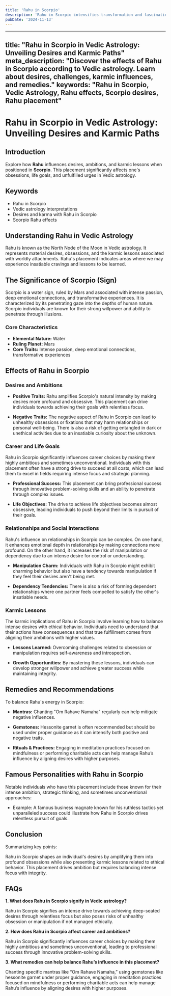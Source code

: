 ```yaml
---
title: 'Rahu in Scorpio'
description: 'Rahu in Scorpio intensifies transformation and fascination with the mysterious. Individuals are intuitive, driven to explore deep subjects, but may encounter obsessive tendencies or power struggles.'
pubDate: '2024-11-13'
---
```


--- 
title: "Rahu in Scorpio in Vedic Astrology: Unveiling Desires and Karmic Paths"
meta_description: "Discover the effects of Rahu in Scorpio according to Vedic astrology. Learn about desires, challenges, karmic influences, and remedies."
keywords: "Rahu in Scorpio, Vedic Astrology, Rahu effects, Scorpio desires, Rahu placement"
---

# Rahu in Scorpio in Vedic Astrology: Unveiling Desires and Karmic Paths

## Introduction

Explore how **Rahu** influences desires, ambitions, and karmic lessons when positioned in **Scorpio**. This placement significantly affects one's obsessions, life goals, and unfulfilled urges in Vedic astrology.

## Keywords

- Rahu in Scorpio
- Vedic astrology interpretations
- Desires and karma with Rahu in Scorpio
- Scorpio Rahu effects

## Understanding Rahu in Vedic Astrology

Rahu is known as the North Node of the Moon in Vedic astrology. It represents material desires, obsessions, and the karmic lessons associated with worldly attachments. Rahu's placement indicates areas where we may experience insatiable cravings and lessons to be learned.

## The Significance of Scorpio (Sign)

Scorpio is a water sign, ruled by Mars and associated with intense passion, deep emotional connections, and transformative experiences. It is characterized by its penetrating gaze into the depths of human nature. Scorpio individuals are known for their strong willpower and ability to penetrate through illusions.

### Core Characteristics

- **Elemental Nature:** Water
- **Ruling Planet:** Mars
- **Core Traits:** Intense passion, deep emotional connections, transformative experiences

## Effects of Rahu in Scorpio

### Desires and Ambitions

- **Positive Traits:** Rahu amplifies Scorpio's natural intensity by making desires more profound and obsessive. This placement can drive individuals towards achieving their goals with relentless focus.
  
- **Negative Traits:** The negative aspect of Rahu in Scorpio can lead to unhealthy obsessions or fixations that may harm relationships or personal well-being. There is also a risk of getting entangled in dark or unethical activities due to an insatiable curiosity about the unknown.

### Career and Life Goals

Rahu in Scorpio significantly influences career choices by making them highly ambitious and sometimes unconventional. Individuals with this placement often have a strong drive to succeed at all costs, which can lead them to excel in fields requiring intense focus and strategic planning.

- **Professional Success:** This placement can bring professional success through innovative problem-solving skills and an ability to penetrate through complex issues.
  
- **Life Objectives:** The drive to achieve life objectives becomes almost obsessive, leading individuals to push beyond their limits in pursuit of their goals.

### Relationships and Social Interactions

Rahu's influence on relationships in Scorpio can be complex. On one hand, it enhances emotional depth in relationships by making connections more profound. On the other hand, it increases the risk of manipulation or dependency due to an intense desire for control or understanding.

- **Manipulation Charm:** Individuals with Rahu in Scorpio might exhibit charming behavior but also have a tendency towards manipulation if they feel their desires aren't being met.
  
- **Dependency Tendencies:** There is also a risk of forming dependent relationships where one partner feels compelled to satisfy the other's insatiable needs.

### Karmic Lessons

The karmic implications of Rahu in Scorpio involve learning how to balance intense desires with ethical behavior. Individuals need to understand that their actions have consequences and that true fulfillment comes from aligning their ambitions with higher values.

- **Lessons Learned:** Overcoming challenges related to obsession or manipulation requires self-awareness and introspection.
  
- **Growth Opportunities:** By mastering these lessons, individuals can develop stronger willpower and achieve greater success while maintaining integrity.

## Remedies and Recommendations

To balance Rahu's energy in Scorpio:

- **Mantras:** Chanting "Om Rahave Namaha" regularly can help mitigate negative influences.
  
- **Gemstones:** Hessonite garnet is often recommended but should be used under proper guidance as it can intensify both positive and negative traits.
  
- **Rituals & Practices:** Engaging in meditation practices focused on mindfulness or performing charitable acts can help manage Rahu’s influence by aligning desires with higher purposes.

## Famous Personalities with Rahu in Scorpio

Notable individuals who have this placement include those known for their intense ambition, strategic thinking, and sometimes unconventional approaches:

* Example: A famous business magnate known for his ruthless tactics yet unparalleled success could illustrate how Rahu in Scorpio drives relentless pursuit of goals.

## Conclusion

Summarizing key points:

Rahu in Scorpio shapes an individual's desires by amplifying them into profound obsessions while also presenting karmic lessons related to ethical behavior. This placement drives ambition but requires balancing intense focus with integrity.

## FAQs

**1. What does Rahu in Scorpio signify in Vedic astrology?**

Rahu in Scorpio signifies an intense drive towards achieving deep-seated desires through relentless focus but also poses risks of unhealthy obsession or manipulation if not managed ethically.

**2. How does Rahu in Scorpio affect career and ambitions?**

Rahu in Scorpio significantly influences career choices by making them highly ambitious and sometimes unconventional, leading to professional success through innovative problem-solving skills.

**3. What remedies can help balance Rahu’s influence in this placement?**

Chanting specific mantras like “Om Rahave Namaha,” using gemstones like hessonite garnet under proper guidance, engaging in meditation practices focused on mindfulness or performing charitable acts can help manage Rahu’s influence by aligning desires with higher purposes.
